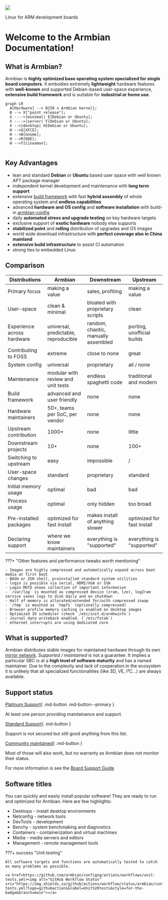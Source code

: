 [![](images/logo_middle.png)](https://www.armbian.com)

Linux for ARM development boards

# Welcome to the Armbian Documentation!

## What is Armbian?

Armbian is **highly optimized base operating system specialized for single board computers**. It embodies extremely **lightweight** hardware features with **well-known** and supported Debian-based user-space experience, **extensive build framework** and is suitable for **industrial or home use**.

``` mermaid
graph LR
  A[Hardware] --> B{50 x Armbian kernel};
  B --> X["point release"];
  X ---->|minimal| E[Debian or Ubuntu];
  X ---->|server| F[Debian or Ubuntu];
  X -->|desktop| H[Debian or Ubuntu];
  H -->Q[XFCE];
  H -->W[Gnome];
  H -->R[KDE];
  H -->T[Cinnamon];
  
```

## Key Advantages

- lean and standard **Debian** or **Ubuntu** based user space with well known APT package manager
- independent kernel development and maintenance with **long term support**
- extensive [build framework](https://github.com/armbian/build) with fast **hybrid assembly** of whole operating system and **endless capabilities**
- advanced **hardware and OS config** and **software installation** with build-in [armbian-config](/User-Guide_Armbian-Config/)
- daily **automated stress and upgrade testing** on key hardware targets
- exclusive support of **exotic hardware** nobody else supports
- **stabilized point** and **rolling** distribution of upgrades and OS images
- world wide download infrastructure with **perfect coverage also in China mainland**
- **extensive build infrastructure** to assist CI automation
- strong ties to embedded Linux.

## Comparison

| Distributions | Armbian  | Downstream | Upstream |
| -------- | -------- | -------- |-------- |
| Primary focus     | making a value     | sales, profiting | making a value |
| User-space     | clean & minimal | bloated with proprietary scripts | clean |
| Experience across hardware | universal, predictable, reproducible | random, chaotic, manually assembled | porting, unofficial builds |
| Contributing to FOSS | extreme | close to none | great |
| System config | universal | proprietary | all / none |
| Maintenance | modular with review and unit tests | endless spaghetti code | traditional and modern |
| Build framework | advanced and user friendly | none | none |
| Hardware maintainers | 50+, teams per SoC, per vendor | none | none |
| Upstream contribution | 1000+ | none | little |
| Downstream projects | 10+ | none | 100+ |
| Switching to upstream | easy | impossible | / |
| User-space changes | standard | proprietary | standard |
| Initial memory usage | optimal | bad | bad |
| Process usage | optimal | only hidden | too broad |
| Pre-installed packages | optimized for fast install | makes install of anything slower | optimized for fast install |
| Declaring support | where we know maintainers | everything is "supported" | everything is "supported" |

???+ "Other features and performance tweaks worth mentioning"

    - Images are highly compressed and automatically expand across boot media at first boot
    - BASH or ZSH shell, preinstalled standard system utilities
    - login is possible via serial, HDMI/VGA or SSH
    - Login MOTD shows collection of important information
    - `/var/log` is mounted as compressed device (zram, lzo), log2ram service saves logs to disk daily and on shutdown
    - Half of memory is allocated/extended for/with compressed zswap
    - `/tmp` is mounted as `tmpfs` (optionally compressed)
    - Browser profile memory caching is enabled on desktop images
    - Optimized IO scheduler (check `/etc/init.d/armhwinfo`)
    - Journal data writeback enabled. (`/etc/fstab`)
    - ethernet interrupts are using dedicated core

## What is supported?

Armbian distributes stable images for maintained hardware through its own [mirror network](/Mirrors/). *Supported / maintained* is not a guarantee. It implies a particular SBC is at a **high level of software maturity** and has a named maintainer. Due to the complexity and lack of cooperation in the ecosystem it is unlikely that all specialized functionalities (like 3D, VE, I²C...) are always available.

## Support status

[Platinum Support](https://www.armbian.com/download/?device_support=Platinum%20support){ .md-button .md-button--primary }

At least one person providing maintainance and support.

[Standard Support](https://www.armbian.com/download/?device_support=Standard%20support){ .md-button }

Support is not secured but still good anything from this list.

[Community maintained](https://www.armbian.com/download/?device_support=Community%20maintained){ .md-button }

Most of those will also work, but no warranty as Armbian does not monitor their status.

For more information is see the [Board Support Guide](User-Guide_Board-Support-Rules.md)

## Software titles

You can quickly and easily install popular software! They are ready to run and optimized for Armbian. Here are few highlights:

- Desktops - install desktop environments
- Netconfig - network tools
- DevTools - development
- Benchy - system benchmaking and diagnostics
- Containers - containerization and virtual machines
- Media - media servers and editors
- Management - remote management tools

???+ success "Unit testing"


    All software targets and functions are automatically tested to catch as many problems as possible.

    <a href=https://github.com/armbian/configng/actions/workflows/unit-tests.yml><img alt="GitHub Workflow Status" src="https://img.shields.io/github/actions/workflow/status/armbian/configng/unit-tests.yml?logo=githubactions&label=Unit%20tests&style=for-the-badge&branch=main"></a>
